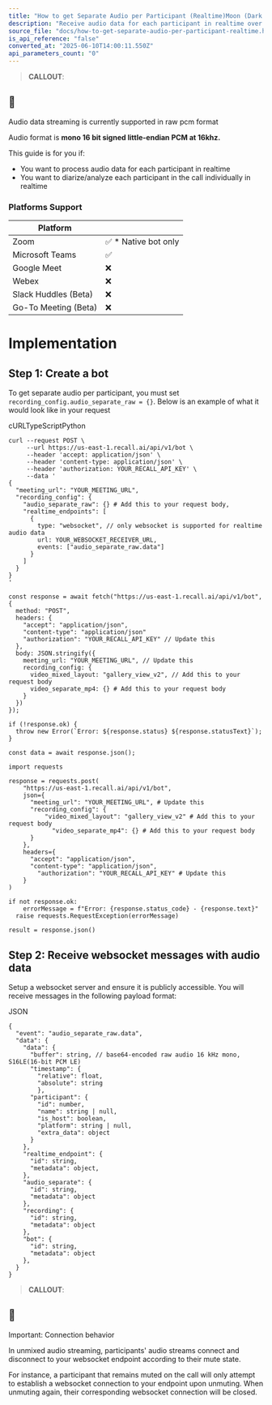 ```yaml
---
title: "How to get Separate Audio per Participant (Realtime)Moon (Dark Mode)Sun (Light Mode)"
description: "Receive audio data for each participant in realtime over websocket"
source_file: "docs/how-to-get-separate-audio-per-participant-realtime.html"
is_api_reference: "false"
converted_at: "2025-06-10T14:00:11.550Z"
api_parameters_count: "0"
---
```

> **CALLOUT**:

## 📘

Audio data streaming is currently supported in raw pcm format

Audio format is **mono 16 bit signed little-endian PCM at 16khz.**

This guide is for you if:
- You want to process audio data for each participant in realtime
- You want to diarize/analyze each participant in the call individually in realtime

### Platforms Support

[](#platforms-support)

| Platform |  |
| --- | --- |
| Zoom | ✅ * Native bot only |
| Microsoft Teams | ✅ |
| Google Meet | ❌ |
| Webex | ❌ |
| Slack Huddles (Beta) | ❌ |
| Go-To Meeting (Beta) | ❌ |

# Implementation

[](#implementation)

## Step 1: Create a bot

[](#step-1-create-a-bot)

To get separate audio per participant, you must set `recording_config.audio_separate_raw = {}`. Below is an example of what it would look like in your request

cURLTypeScriptPython

```
curl --request POST \
     --url https://us-east-1.recall.ai/api/v1/bot \
     --header 'accept: application/json' \
     --header 'content-type: application/json' \
     --header 'authorization: YOUR_RECALL_API_KEY' \
     --data '
{
  "meeting_url": "YOUR_MEETING_URL",
  "recording_config": {
    "audio_separate_raw": {} # Add this to your request body,
    "realtime_endpoints": [
      {
      	type: "websocket", // only websocket is supported for realtime audio data
        url: YOUR_WEBSOCKET_RECEIVER_URL,
        events: ["audio_separate_raw.data"]
      }
    ]
  }
}
'

```

```
const response = await fetch("https://us-east-1.recall.ai/api/v1/bot", {
  method: "POST",
  headers: {
    "accept": "application/json",
    "content-type": "application/json"
    "authorization": "YOUR_RECALL_API_KEY" // Update this
  },
  body: JSON.stringify({
    meeting_url: "YOUR_MEETING_URL", // Update this
    recording_config: {
      video_mixed_layout: "gallery_view_v2", // Add this to your request body
      video_separate_mp4: {} # Add this to your request body
    }
  })
});

if (!response.ok) {
  throw new Error(`Error: ${response.status} ${response.statusText}`);
}

const data = await response.json();

```

```
import requests

response = requests.post(
    "https://us-east-1.recall.ai/api/v1/bot",
    json={
      "meeting_url": "YOUR_MEETING_URL", # Update this
      "recording_config": {
	      "video_mixed_layout": "gallery_view_v2" # Add this to your request body
		    "video_separate_mp4": {} # Add this to your request body
      }
    },
    headers={
      "accept": "application/json",
      "content-type": "application/json",
    	"authorization": "YOUR_RECALL_API_KEY" # Update this
    }
)

if not response.ok:
 	errorMessage = f"Error: {response.status_code} - {response.text}"
  raise requests.RequestException(errorMessage)

result = response.json()

```

## Step 2: Receive websocket messages with audio data

[](#step-2-receive-websocket-messages-with-audio-data)

Setup a websocket server and ensure it is publicly accessible. You will receive messages in the following payload format:

JSON

```
{
  "event": "audio_separate_raw.data",
  "data": {
    "data": {
      "buffer": string, // base64-encoded raw audio 16 kHz mono, S16LE(16-bit PCM LE)
      "timestamp": {
      	"relative": float,
        "absolute": string
    	},
      "participant": {
      	"id": number,
      	"name": string | null,
        "is_host": boolean,
        "platform": string | null,
        "extra_data": object
      }
    },
    "realtime_endpoint": {
      "id": string,
      "metadata": object,
    },
    "audio_separate": {
      "id": string,
      "metadata": object
    },
    "recording": {
      "id": string,
      "metadata": object
    },
    "bot": {
      "id": string,
      "metadata": object
    },
  }
}

```

> **CALLOUT**:

## 📘

Important: Connection behavior

In unmixed audio streaming, participants' audio streams connect and disconnect to your websocket endpoint according to their mute state.

For instance, a participant that remains muted on the call will only attempt to establish a websocket connection to your endpoint upon unmuting. When unmuting again, their corresponding websocket connection will be closed.
